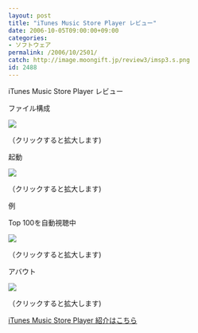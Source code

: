 ```yaml
---
layout: post
title: "iTunes Music Store Player レビュー"
date: 2006-10-05T09:00:00+09:00
categories:
- ソフトウェア
permalink: /2006/10/2501/
catch: http://image.moongift.jp/review3/imsp3.s.png
id: 2488
---
```

iTunes Music Store Player レビュー  
<!--more-->

ファイル構成

  

[![](http://image.moongift.jp/review3/imsp1.s.png)](http://image.moongift.jp/review3/imsp1.png)  
  
（クリックすると拡大します)

  

起動

  

[![](http://image.moongift.jp/review3/imsp2.s.png)](http://image.moongift.jp/review3/imsp2.png)  
  
（クリックすると拡大します)

  

例

  

Top 100を自動視聴中

  

[![](http://image.moongift.jp/review3/imsp3.s.png)](http://image.moongift.jp/review3/imsp3.png)  
  
（クリックすると拡大します)

  

アバウト

  

[![](http://image.moongift.jp/review3/imsp4.s.png)](http://image.moongift.jp/review3/imsp4.png)  
  
（クリックすると拡大します)

  

[iTunes Music Store Player 紹介はこちら](http://fw.moongift.jp/intro/i-2500.html)


